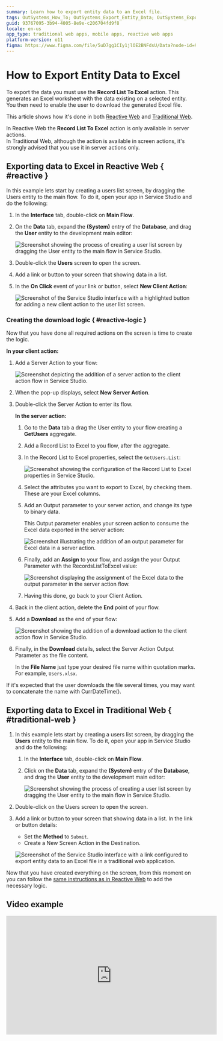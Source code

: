 ```yaml
---
summary: Learn how to export entity data to an Excel file.
tags: OutSystems_How_To; OutSystems_Export_Entity_Data; OutSystems_Export_Entity_Data_Excel, Excel, Entities
guid: 93767095-3b94-4005-8e9e-c206704fd9f8
locale: en-us
app_type: traditional web apps, mobile apps, reactive web apps
platform-version: o11
figma: https://www.figma.com/file/5uD7gg1CIy1jlOE2BNFdsU/Data?node-id=942:249
---
```


# How to Export Entity Data to Excel


To export the data you must use the **Record List To Excel** action. This generates an Excel worksheet with the data existing on a selected entity. You then need to enable the user to download the generated Excel file.

This article shows how it's done in both [Reactive Web](#reactive) and [Traditional Web](#traditional-web).

<div class="info" markdown="1">

In Reactive Web the **Record List To Excel** action is only available in server actions.  
In Traditional Web, although the action is available in screen actions, it's strongly advised that you use it in server actions only.

</div>

## Exporting data to Excel in Reactive Web { #reactive }

In this example lets start by creating a users list screen, by dragging the Users entity to the main flow. To do it, open your app in Service Studio and do the following:

1. In the **Interface** tab, double-click on **Main Flow**.

1. On the **Data** tab, expand the **(System)** entry of the **Database**, and drag the **User** entity to the development main editor:

    ![Screenshot showing the process of creating a user list screen by dragging the User entity to the main flow in Service Studio.](images/create_screen_ss.png "Creating a User List Screen") 

1. Double-click the **Users** screen to open the screen.

1. Add a link or button to your screen that showing data in a list.

1. In the **On Click** event of your link or button, select **New Client Action**:

    ![Screenshot of the Service Studio interface with a highlighted button for adding a new client action to the user list screen.](images/create_screen_action_ss.png "Adding a Button to the User List Screen")

### Creating the download logic { #reactive-logic }

Now that you have done all required actions on the screen is time to create the logic.

**In your client action:**

1. Add a Server Action to your flow:

    ![Screenshot depicting the addition of a server action to the client action flow in Service Studio.](images/client_action_excel_ss.png "Adding a Server Action to the Client Action Flow")

1. When the pop-up displays, select **New Server Action**.

1. Double-click the Server Action to enter its flow.

    **In the server action:**

    1. Go to the **Data** tab a drag the User entity to your flow creating a **GetUsers** aggregate.

    1. Add a Record List to Excel to you flow, after the aggregate.

    1. In the Record List to Excel properties, select the `GetUsers.List`:

        ![Screenshot showing the configuration of the Record List to Excel properties in Service Studio.](images/record_list_excel_details_ss.png "Configuring Record List to Excel Properties")

    1. Select the attributes you want to export to Excel, by checking them. These are your Excel columns.

    1. Add an Output parameter to your server action, and change its type to binary data.

        This Output parameter enables your screen action to consume the Excel data exported in the server action:

        ![Screenshot illustrating the addition of an output parameter for Excel data in a server action.](images/output_parameter_details_ss.png "Adding an Output Parameter for Excel Data")

    1. Finally, add an **Assign** to your flow, and assign the your Output Parameter with the RecordsListToExcel value:

        ![Screenshot displaying the assignment of the Excel data to the output parameter in the server action flow.](images/assign_excel_list_ss.png "Assigning the Excel Data to the Output Parameter")

    1. Having this done, go back to your Client Action.

1. Back in the client action, delete the **End** point of your flow.

1. Add a **Download** as the end of your flow:

    ![Screenshot showing the addition of a download action to the client action flow in Service Studio.](images/download_action_excel_ss.png "Adding a Download Action to the Client Action Flow")

1. Finally, in the **Download** details, select the Server Action Output Parameter as the file content.

    In the **File Name** just type your desired file name within quotation marks. For example, `Users.xlsx`.

<div class="info" markdown="1">  

If it's expected that the user downloads the file several times, you may want to concatenate the name with CurrDateTime().

</div>

## Exporting data to Excel in Traditional Web { #traditional-web }

1. In this example lets start by creating a users list screen, by dragging the **Users** entity to the main flow. To do it, open your app in Service Studio and do the following:

    1. In the **Interface** tab, double-click on **Main Flow**.

    1. Click on the **Data** tab, expand the **(System)** entry of the **Database**, and drag the **User** entity to the development main editor:

        ![Screenshot showing the process of creating a user list screen by dragging the User entity to the main flow in Service Studio.](images/create_screen_ss.png "Creating a User List Screen")

1. Double-click on the Users screen to open the screen.

1. Add a link or button to your screen that showing data in a list. In the link or button details:

    * Set the **Method** to `Submit`.
    * Create a New Screen Action in the Destination.

    ![Screenshot of the Service Studio interface with a link configured to export entity data to an Excel file in a traditional web application.](images/export_entity_data_to_excel1.png "Setting Up Export to Excel in Traditional Web")

Now that you have created everything on the screen, from this moment on you can follow the [same instructions as in Reactive Web](#reactive-logic) to add the necessary logic.

## Video example

<iframe width="560" height="315" src="https://www.youtube.com/embed/tFrD54mhgiM" frameborder="0" allow="accelerometer; autoplay; encrypted-media; gyroscope; picture-in-picture" allowfullscreen="allowfullscreen"></iframe>
